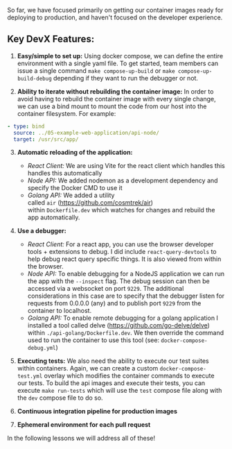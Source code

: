 So far, we have focused primarily on getting our container images ready for deploying to production, and haven't focused on the developer experience.

## Key DevX Features:

1. **Easy/simple to set up:** Using docker compose, we can define the entire environment with a single yaml file. To get started, team members can issue a single command `make compose-up-build` or `make compose-up-build-debug` depending if they want to run the debugger or not.
    
2. **Ability to iterate without rebuilding the container image:** In order to avoid having to rebuild the container image with every single change, we can use a bind mount to mount the code from our host into the container filesystem. For example:
    

```yml
- type: bind
  source: ../05-example-web-application/api-node/
  target: /usr/src/app/
```

3. **Automatic reloading of the application:**
    
    - _React Client:_ We are using Vite for the react client which handles this handles this automatically
    - _Node API:_ We added nodemon as a development dependency and specify the Docker CMD to use it
    - _Golang API:_ We added a utility called `air` (https://github.com/cosmtrek/air) within `Dockerfile.dev` which watches for changes and rebuild the app automatically.
4. **Use a debugger:**
    
    - _React Client:_ For a react app, you can use the browser developer tools + extensions to debug. I did include `react-query-devtools` to help debug react query specific things. It is also viewed from within the browser.
    - _Node API:_ To enable debugging for a NodeJS application we can run the app with the `--inspect` flag. The debug session can then be accessed via a websocket on port `9229`. The additional considerations in this case are to specify that the debugger listen for requests from 0.0.0.0 (any) and to publish port `9229` from the container to localhost.
    - _Golang API:_ To enable remote debugging for a golang application I installed a tool called delve (https://github.com/go-delve/delve) within `./api-golang/Dockerfile.dev`. We then override the command used to run the container to use this tool (see: `docker-compose-debug.yml`)
5. **Executing tests:** We also need the ability to execute our test suites within containers. Again, we can create a custom `docker-compose-test.yml` overlay which modifies the container commands to execute our tests. To build the api images and execute their tests, you can execute `make run-tests` which will use the `test` compose file along with the `dev` compose file to do so.
    
6. **Continuous integration pipeline for production images**
    
7. **Ephemeral environment for each pull request**
    

In the following lessons we will address all of these!